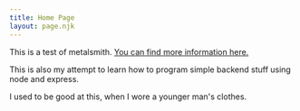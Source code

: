 ```yaml
---
title: Home Page
layout: page.njk
---
```


This is a test of metalsmith.
[You can find more information here.](https://metalsmith.io)

This is also my attempt to learn how to program simple backend stuff using node and express.

I used to be good at this, when I wore a younger man's clothes.
